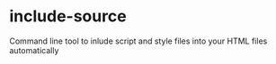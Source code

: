 # include-source

Command line tool to inlude script and style files into your HTML files automatically